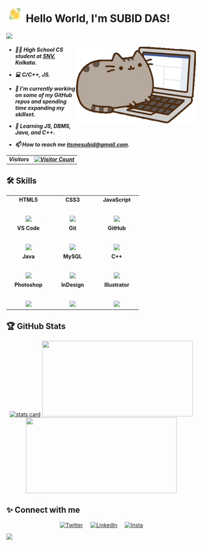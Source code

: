 # <img src="images/wave.gif" alt="Hi" height="45" width="45"/> Hello World, I'm SUBID DAS!

<img align = center src="https://readme-typing-svg.herokuapp.com/?lines=Student%20web%20and%20app%20developer;Experienced%20Web%20Designer;3%2B%20years%20of%20coding%20experience;Always%20learning%20new%20things&font=Poppins&center=true&width=440&height=45&color=70a4fc&vCenter=true&size=22&pause=1000">

<h5 align="left">

<img align = right src="images/cat-typing.gif">

- 👨‍💻 High School CS student at [SNV](https://en.wikipedia.org/wiki/Sheoraphuli_Surendra_Nath_Vidyaniketan), Kolkata.

- 💻 C/C++, JS.

- 🔭 I’m currently working on some of my GitHub repos and spending time expanding my skillset.

- 🌱 Learning JS, DBMS, Java, and C++.

- 📫 How to reach me [itsmesubid@gmail.com](mailto:itsmesubid@gmail.com).

<table>
  <tr>
    <td>Visitors</td>
    <td><a align= "center" href="https://github.com/itsme-subid"><img src="https://profile-counter.glitch.me/itsme-subid/count.svg" alt="Visitor Count" height="30" width="224" /></a></td>
  </tr>
</table>

</h5>

## 🛠 Skills

<table>
  <tbody>
    <tr valign="top">
      <td width="25%" align="center">
        <span><strong>HTML5</strong></span><br><br><br>
        <img height="64px" src="https://cdn.svgporn.com/logos/html-5.svg">
      </td>
      <td width="25%" align="center">
        <span><strong>CSS3</strong></span><br><br><br>
        <img height="64px" src="https://cdn.svgporn.com/logos/css-3.svg">
      </td>
      <td width="25%" align="center">
        <span><strong>JavaScript</strong></span><br><br><br>
        <img height="64px" src="https://cdn.svgporn.com/logos/javascript.svg">
      </td>
    </tr>
      <td width="25%" align="center">
        <span><strong>VS Code</strong></span><br><br><br>
        <img height="64px" src="https://cdn.svgporn.com/logos/visual-studio-code.svg">
      </td>
      <td width="25%" align="center">
        <span><strong>Git</strong></span><br><br><br>
        <img height="64px" src="https://cdn.svgporn.com/logos/git-icon.svg">
      </td>
      <td width="25%" align="center">
        <span><strong>GitHub</strong></span><br><br><br>
        <img height="64px" src="https://cdn.svgporn.com/logos/github.svg">
      </td>
    </tr>
    <tr valign="top">
      <td width="25%" align="center">
        <span><strong>Java</strong></span><br><br><br>
        <img height="64px" src="https://www.vectorlogo.zone/logos/java/java-ar21.svg">
      </td>
      <td width="25%" align="center">
        <span><strong>MySQL</strong></span><br><br><br>
        <img height="64px" src="https://www.vectorlogo.zone/logos/mysql/mysql-ar21.svg">
      </td>
      <td width="25%" align="center">
        <span><strong>C++</strong></span><br><br><br>
        <img height="64px" src="https://cdn.svgporn.com/logos/c-plusplus.svg">
      </td>
    </tr>
    <tr valign="top">
      <td width="25%" align="center">
        <span><strong>Photoshop</strong></span><br><br><br>
        <img height="64px" src="https://cdn.svgporn.com/logos/adobe-photoshop.svg">
      </td>
      <td width="25%" align="center">
        <span><strong>InDesign</strong></span><br><br><br>
        <img height="64px" src="https://cdn.svgporn.com/logos/adobe-indesign.svg">
      </td>
      <td width="25%" align="center">
        <span><strong>Illustrator</strong></span><br><br><br>
        <img height="64px" src="https://cdn.svgporn.com/logos/adobe-illustrator.svg">
      </td>
    </tr>
  </tbody>
</table>

## 🏆 GitHub Stats

<p align = "center">
<a align= "center" href="https://github.com/itsme-subid">
<img alt= "stats card" height="200px" width="400" src="https://github-readme-streak-stats.herokuapp.com/?user=itsme-subid&theme=tokyonight&hide_border=true&bg_color=1F222E"></a>
<a align= "center" href="https://github.com/itsme-subid"><img height="200px" width="400" src="https://github-readme-stats.vercel.app/api?username=itsme-subid&count_private=true&theme=tokyonight&show_icons=true&hide_border=true&bg_color=1F222E"/></a>
<a align= "center" href="https://github.com/itsme-subid"><img height="200px" width="400" src="https://github-readme-stats.vercel.app/api/top-langs/?username=itsme-Subid&langs_count=8&layout=compact&theme=tokyonight&hide_border=true&bg_color=1F222E&title_color=70a4fc&icon_color=F8D866&hide=Jupyter%20Notebook"/></a>
</p>

## ✨ Connect with me

<p align="center">
<a href="https://twitter.com/ItsmeSubid" target="blank"><img align="center" src="https://raw.githubusercontent.com/itsme-Subid/itsme-subid/main/images/twitter%20bw.png" alt="Twitter" height="50" width="50" /></a> &nbsp;&nbsp;&nbsp;
<a href="https://www.linkedin.com/in/subid-das-217a4622a/" target="blank"><img align="center" src="https://raw.githubusercontent.com/itsme-Subid/itsme-subid/main/images/LinkedIn%20bw.png" alt="LinkedIn" height="50" width="50" /></a>&nbsp;&nbsp;&nbsp;&nbsp;
<a href="https://www.instagram.com/itsme_subid/" target="blank"><img align="center" src="https://raw.githubusercontent.com/itsme-Subid/itsme-subid/main/images/Instagram%20bw.png" alt="Insta" height="50" width="50" /></a>
</p>

<img src="https://camo.githubusercontent.com/105b60ce28ec05ae23246c58638645c12cbdab6a1f5860309eb407e0aea90545/68747470733a2f2f696d6775722e636f6d2f72696c485678412e706e67">
